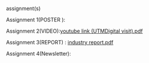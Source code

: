 assignment(s)

Assignment 1(POSTER ):<br/>

Assignment 2(VIDEO):[youtube link (UTMDigital visit).pdf](https://github.com/user-attachments/files/18312997/youtube.link.UTMDigital.visit.pdf) <br/>

Assignment 3(REPORT) : [industry report.pdf](https://github.com/user-attachments/files/18313007/industry.report.pdf)

Assignment 4(Newsletter):


